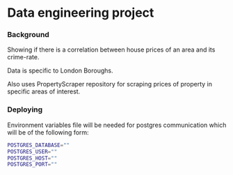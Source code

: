 # Data engineering project

### Background
Showing if there is a correlation between house prices of an area 
and its crime-rate. 

Data is specific to London Boroughs. 

Also uses PropertyScraper repository for scraping prices of property
in specific areas of interest.

### Deploying

Environment variables file will be needed for postgres communication which will
be of the following form:

```sh
POSTGRES_DATABASE=""
POSTGRES_USER=""
POSTGRES_HOST=""
POSTGRES_PORT=""
```
